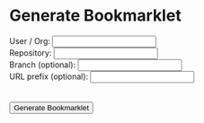 # Generate Bookmarklet

<label for="owner">User / Org: </label><input id="owner"><br>
<label for="repo">Repository: </label><input id="repo"><br>
<label for="ref">Branch (optional): </label><input id="ref"><br>
<label for="prefix">URL prefix (optional): </label><input id="prefix"><br>
<br>
<br>
<button onclick="run()">Generate Bookmarklet</button><br>
<br>

<div id="book" style="display:none">
    <p>
        Drag and Drop the image below to you bookmark bar...
    </p>

    <a id="bookmark" title="Helix Preview" href="">
        <img title="Helix Preview" alt="Helix Preview" src="../helix_logo.png" style="height: 32px">
    </a>
</div>

<script>
function run() {
  const owner = document.getElementById('owner').value;
  const repo = document.getElementById('repo').value;
  const ref = document.getElementById('ref').value;
  const pfx = document.getElementById('prefix').value;
  if (!owner || !repo) {
    alert('owner and repo are mandatory.');
    return;
  }

  const url = new URL('https://adobeioruntime.net/api/v1/web/helix/helix-services/content-proxy@1.12.1-lookup-test-tripod');
  url.searchParams.append('owner', owner);
  url.searchParams.append('repo', repo);
  url.searchParams.append('ref', ref || 'master');
  url.searchParams.append('path', '/'); // dummy is needed by content proxy
  if (pfx) {
    url.searchParams.append('prefix', pfx);
  }
  const code = [
    'javascript:(function(){',
    `var u=new URL('${url.href}');`,
    `u.searchParams.append('lookup', window.location.href);`,
    `window.open(u)`,
    '})();',
  ].join('');
  document.getElementById('bookmark').href = code;
  document.getElementById('book').style.display = 'block';
}
</script>

